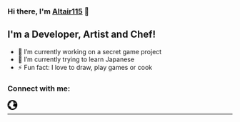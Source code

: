### Hi there, I'm [Altair115][website] 👋




## I'm a Developer, Artist and Chef!
- 🔭 I’m currently working on a secret game project
- 🌱 I’m currently trying to learn Japanese
- ⚡ Fun fact: I love to draw, play games or cook

### Connect with me:

[<img align="left" alt="codeSTACKr.com" width="22px" src="https://raw.githubusercontent.com/iconic/open-iconic/master/svg/globe.svg" />][website]


<br />

---


[website]: https://altair115.github.io/



<!--
**Altair115/Altair115** is a ✨ _special_ ✨ repository because its `README.md` (this file) appears on your GitHub profile.
